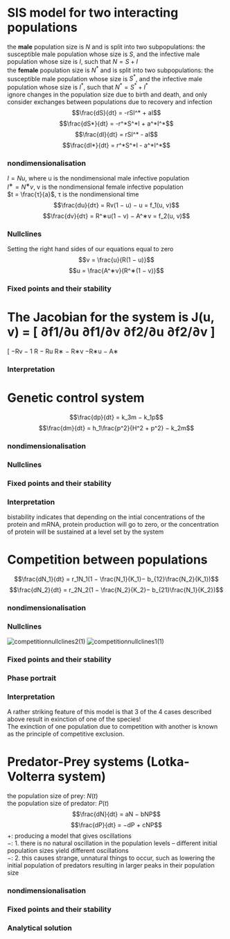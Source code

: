 # SIS model for two interacting populations
the **male** population size is $N$ and is split into two subpopulations: the susceptible male population whose size is $S$, and the infective male population whose size is $I$, such that $N = S + I$   
the **female** population size is $N^*$ and is split into two subpopulations: the susceptible male population whose size is $S^*$, and the infective male population whose size is $I^*$, such that $N^* = S^* + I^*$   
ignore changes in the population size due to birth and death, and only consider exchanges between populations due to recovery and infection  
$$\frac{dS}{dt} = -rSI^* + aI$$
$$\frac{dS*}{dt} = -r^*S^*I + a^*I^*$$
$$\frac{dI}{dt} = rSI^* - aI$$
$$\frac{dI*}{dt} = r^*S^*I - a^*I^*$$

### nondimensionalisation
$I = Nu$, where u is the nondimensional male infective population  
$I^∗ = N^∗v$, v is the nondimensional female infective population  
$t = \frac{τ}{a}$, τ is the nondimensional time   
$$\frac{du}{dτ} = Rv(1 − u) − u = f_1(u, v)$$
$$\frac{dv}{dτ} = R^∗u(1 − v) − A^∗v = f_2(u, v)$$
### Nullclines
Setting the right hand sides of our equations equal to zero  
$$v = \frac{u}{R(1 − u)}$$
$$u = \frac{A^∗v}{R^∗(1 − v)}$$
### Fixed points and their stability
The Jacobian for the system is
J(u, v) = [
∂f1/∂u ∂f1/∂v
∂f2/∂u ∂f2/∂v ]
=
[
−Rv − 1 R − Ru
R∗ − R∗v −R∗u − A∗

### Interpretation

# Genetic control system
$$\frac{dp}{dt} = k_3m − k_1p$$
$$\frac{dm}{dt} = h_1\frac{p^2}{H^2 + p^2} − k_2m$$
### nondimensionalisation
### Nullclines
### Fixed points and their stability
### Interpretation
bistability indicates that depending on the intial concentrations of the protein and mRNA, protein production will go to zero, or the concentration of protein will be sustained at a level set by the system  


#  Competition between populations

$$\frac{dN_1}{dt} = r_1N_1(1 − \frac{N_1}{K_1}− b_{12}\frac{N_2}{K_1})$$
$$\frac{dN_2}{dt} = r_2N_2(1 − \frac{N_2}{K_2}− b_{21}\frac{N_1}{K_2})$$
### nondimensionalisation
### Nullclines
![competitionnullclines2(1)](https://github.com/zyw020927/Mathematical-Biology/assets/142278231/babb452f-8493-4ca1-a50b-bb7060373e4e)
![competitionnullclines1(1)](https://github.com/zyw020927/Mathematical-Biology/assets/142278231/b6e78fb0-5fb3-4dd7-8deb-2ae7079c8844)

### Fixed points and their stability
### Phase portrait
### Interpretation
A rather striking feature of this model is that 3 of the 4 cases described above result in exinction of one of the species!  
The exinction of one population due to competition with another is known as the principle of competitive exclusion.

# Predator-Prey systems (Lotka-Volterra system)
the population size of prey: $N(t)$  
the population size of predator: $P(t)$  
$$\frac{dN}{dt} = aN − bNP$$
$$\frac{dP}{dt} = −dP + cNP$$
$+$: producing a model that gives oscillations  
$-$: 1. there is no natural oscillation in the population levels – different initial population sizes yield different oscillations   
$-$: 2. this causes strange, unnatural things to occur, such as lowering the initial population of predators resulting in larger peaks in their population size
### nondimensionalisation
### Fixed points and their stability
### Analytical solution
